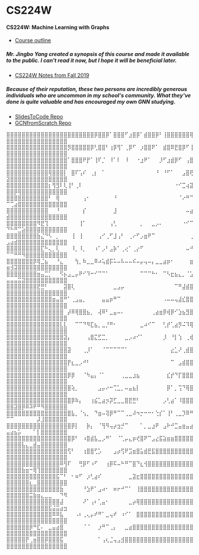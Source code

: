 # CS224W
#### CS224W: Machine Learning with Graphs
- [Course outline](http://snap.stanford.edu/class/cs224w-2021/)

##### Mr. Jingbo Yang created a synopsis of this course and made it available to the public. I can't read it now, but I hope it will be beneficial later.
- [CS224W Notes from Fall 2019](https://jingboyang.github.io/cs224w_notes.html)

##### Because of their reputation, these two persons are incredibly generous individuals who are uncommon in my school's community. What they've done is quite valuable and has encouraged my own *GNN* studying.
- [SlidesToCode Repo](https://github.com/mnslarcher/cs224w-slides-to-code/blob/main/notebooks/02-traditional-methods-for-ml-on-graphs.ipynb)
- [GCNfromScratch Repo](https://github.com/jason2133/CS224W)

⣿⣿⣿⣿⣿⣿⣿⣿⣿⣿⣿⣿⣿⣿⣿⣿⣿⣿⣿⣿⣿⣿⣿⡿⣿⣿⡿⠁⣿⣿⣿⠋⣰⣿⡿⠁⣾⣿⣿⡿⠃⢸⣿⣿⣿⣿⣿⣿⢿⣿⣿⣿⣿⣿⣿⣿⣿⣿⣿⣿⣿⣿⣿⣿⣿
⣿⣿⣿⣿⣿⣿⣿⣿⣿⣿⣿⣿⣿⣿⣿⣿⡻⣿⣿⣿⣿⣿⡿⢃⣿⣿⠃⢰⡿⢻⠁⢀⡿⠋⠀⡰⣿⣿⠟⠁⠀⣾⣿⠿⣟⣿⡿⠋⢸⣿⣿⣿⣿⣿⣿⣿⣿⣿⣿⣿⣿⣿⣿⣿⣿
⣿⣿⣿⣿⣿⣿⣿⣿⣿⣿⣿⣿⣿⣿⣿⣿⠁⣿⣿⣿⠟⡟⠁⢸⠏⡈⠀⠸⠁⠇⠀⠸⠀⠀⠐⣰⠟⠁⠀⠀⡸⠋⣰⣾⡿⠋⠀⢠⣿⣿⣿⣿⣿⣿⣿⣿⣿⣿⣿⣿⣿⣿⣿⣿⣿
⣿⣿⣿⣿⣿⣿⣿⣿⣿⣿⣿⢿⣿⣿⣿⡇⠀⣿⠏⢡⠎⠀⢀⡆⠀⠁⠀⠀⠀⠀⠀⠀⠀⠀⠀⠀⠀⠀⠀⠘⠀⠘⠋⠁⠀⠀⣠⣿⢟⣽⣿⣿⣿⣿⣿⣿⣿⣿⣿⣿⣿⣿⣿⣿⣿
⣿⣿⣿⣿⣿⣿⣿⣿⣿⣿⣿⡆⢻⣻⠇⢇⢸⠃⢀⠇⠀⠀⠀⠀⠀⠀⠀⠀⠀⠀⠀⠀⠀⠀⠀⠀⠀⠀⠀⠀⠀⠀⠀⠀⠐⠊⣉⢴⣽⣿⣿⡿⢿⣿⣿⣿⣿⣿⣿⣿⣿⣿⣿⣿⣿
⣿⣿⣿⣿⣿⣿⣿⣿⣿⣿⣿⠃⠀⢿⠀⠀⠀⠀⠀⠀⢠⠂⠀⠀⠀⠀⠀⠀⠘⠀⠀⠀⠀⠀⠀⠀⠀⠀⠀⠀⠀⠀⠀⠀⠀⠈⠔⠛⠉⠉⢉⣴⣿⣿⣿⣿⣿⣿⣿⣿⣿⣿⣿⣿⣿
⣿⣿⣿⣿⣿⣿⣿⣿⣿⣿⣿⠀⠀⠘⠀⠀⠀⠀⠀⠀⡎⠀⠀⠀⠀⠀⠀⠀⣸⠀⠀⠀⠀⠀⠀⠀⠀⠀⠀⠀⠀⠀⠀⠀⠀⠀⠀⠤⣴⣾⣿⣿⣿⣿⣿⣿⣿⣿⣿⣿⣿⣿⣿⣿⣿
⣿⣿⣿⣿⣿⣿⣿⣿⠻⣟⢹⠀⠀⠀⠀⠀⠀⠀⠀⢸⠁⠀⠀⠀⠀⠀⠀⢠⢃⠀⠀⠀⠀⠀⠀⡀⠀⠀⣀⡠⠄⠀⠀⠀⠀⠀⠐⠊⠉⠙⠓⠛⣉⣵⣿⣿⣿⣿⣿⣿⣿⣿⣿⣿⣿
⣿⣿⣿⣿⣿⣿⣿⣿⣷⣌⠙⠣⠀⡀⠀⠀⠀⢸⠀⢸⠀⠀⠀⠀⢠⠊⢀⠋⣸⢠⠃⠀⢀⠔⠋⡠⣶⠟⠉⠀⠀⠀⠀⠀⠀⠀⠀⠀⢀⣠⣴⣾⣿⣿⣿⣿⣿⣿⣿⣿⣿⣿⣿⣿⣿
⣿⣿⣿⣿⣿⣿⣿⣿⣿⣏⠓⢄⡀⢇⠀⠀⠀⠸⡀⠸⡀⠀⠀⠰⠁⡠⠃⣠⡷⠁⢀⢔⠁⢀⡔⠋⠀⠀⠀⠀⠀⠀⠀⠀⠀⠀⠀⠤⠚⠉⠉⠛⠛⠻⣿⣿⣿⣿⣿⣿⣿⣿⣿⣿⣿
⣿⣿⣿⣿⣿⣿⣿⡿⢿⣈⣦⠀⠀⠘⣄⠀⠀⠀⢳⡀⠷⣀⣀⠿⠴⢥⣾⡯⠥⠤⠧⠤⠤⠮⠤⡤⢤⠤⡄⣀⣀⣴⡶⠂⠀⠀⠀⠀⣶⣶⣺⣽⣿⣿⣿⣿⣿⣿⣿⣿⣿⣿⣿⣿⣿
⣿⣿⣿⣿⣿⣿⣿⣿⣶⣤⣉⡁⠀⠀⠫⡦⣠⣀⡤⠟⠊⠹⠒⠊⠉⠉⠁⠀⠀⠀⠀⠀⠀⠀⠀⠉⠉⠉⠓⠂⠀⠉⠣⣖⣦⣄⡀⠈⣡⣤⣤⣤⣭⣽⣿⣿⣿⣿⣿⣿⣿⣿⣿⣿⣿
⣿⣿⣿⣿⣿⣿⣿⣿⣟⣛⠃⠀⠀⠀⠀⣽⣿⢇⠀⠀⠀⠀⠀⠀⠀⠀⠀⠀⣀⣠⡤⠀⠀⠀⠀⠀⠀⠀⠀⠀⠀⠀⠀⠀⠉⠛⣼⣾⣿⣿⣿⣿⣿⣿⣿⣿⣿⣿⣿⣿⣿⣿⣿⣿⣿
⣿⣿⣿⣿⣿⣿⣿⣿⣿⣿⣿⣿⣶⣤⣿⠛⠁⢀⣠⣤⡀⠀⠀⠀⠀⣤⣤⡶⠛⠉⠀⠀⠀⠀⠀⠀⠀⠀⠀⠀⠀⠠⠤⠤⢤⣼⣎⣿⣿⣿⣿⣿⣿⣿⣿⣿⣿⣿⣿⣿⣿⣿⣿⣿⣿
⣿⣿⣿⣿⣿⣿⣿⣿⣿⣿⣿⣿⣿⣿⣿⠀⡼⠿⢿⣿⣿⣦⡀⠀⢼⠿⠃⣀⣤⠤⠄⠀⠀⠀⠀⠀⠀⠀⢀⣴⣶⡿⢾⡿⠊⣱⣦⣻⣿⣿⣿⣿⣿⣿⣿⣿⣿⣿⣿⣿⣿⣿⣿⣿⣿
⣿⣿⣿⣿⣿⣿⣿⣿⣿⣿⣿⣿⣿⣿⣇⣇⠀⠀⠉⠉⠙⠻⣏⣦⡀⣀⡘⠛⠂⠀⠀⠀⠀⠀⠀⣀⠴⠊⠉⠀⠀⢃⡞⢁⣴⡻⠬⠹⢿⣿⣿⣿⣿⣿⣿⣿⣿⣿⣿⣿⣿⣿⣿⣿⣿
⣿⣿⣿⣿⣿⣿⣿⣿⣿⣿⣿⣿⣿⣿⣿⣽⡄⠀⠀⠀⠀⢠⣿⣍⣋⣉⡀⠀⠀⠀⠀⣀⡠⠴⠊⠁⠀⠀⠀⠀⠀⡸⠀⠘⡇⢱⠀⢀⢾⣿⣿⣿⣿⣿⣿⣿⣿⣿⣿⣿⣿⣿⣿⣿⣿
⣿⣿⣿⣿⣿⣿⣿⣿⣿⣿⣿⣿⣿⣿⣿⣿⣽⠀⠀⠀⢀⡸⠁⠀⠀⠈⠉⠉⠉⠉⠉⠁⠀⠀⠀⠀⠀⠀⠀⠀⠀⠀⠀⣔⣁⠜⢀⣾⣿⣿⣿⣿⣿⣿⣿⣿⣿⣿⣿⣿⣿⣿⣿⣿⣿
⣿⣿⣿⣿⣿⣿⣿⣿⣿⣿⣿⣿⣿⣿⣿⣿⡟⣆⣀⡠⠚⠃⠀⠀⠀⠀⠀⠀⠀⠀⠀⠀⠀⠀⠀⠀⠀⠀⠀⠀⠀⠀⠀⠉⠀⣠⣾⣿⣿⣿⣿⣿⣿⣿⣿⣿⣿⣿⣿⣿⣿⣿⣿⣿⣿
⣿⣿⣿⣿⣿⣿⣿⣿⣿⣿⣿⣿⣿⣿⣿⣿⡿⡿⠀⠀⠈⠳⣤⡄⠈⠁⠀⠀⠀⠀⢀⣀⣀⣰⣦⠀⠀⠀⠀⠀⠀⠀⣎⡞⠙⡏⣿⣿⣿⣿⣿⣿⣿⣿⣿⣿⣿⣿⣿⣿⣿⣿⣿⣿⣿
⣿⣿⣿⣿⣿⣿⣿⣿⣿⣿⣿⣿⣿⣿⣿⣿⣿⢵⡀⠀⠀⠀⠀⠀⣠⡤⠔⠒⢉⣁⡀⠤⣤⣦⡇⠀⠀⠀⠀⠀⠀⠀⡿⠁⡀⢩⠙⢿⣿⣿⣿⣿⣿⣿⣿⣿⣿⣿⣿⣿⣿⣿⣿⣿⣿
⣿⣿⣿⣿⣿⣿⣿⣿⣿⣿⣿⣿⣿⣿⣿⣿⣿⡿⠷⡄⠀⠀⢰⣮⣁⣴⡲⡽⣋⣀⣀⣿⣟⣛⠃⠀⠀⠀⠀⠀⠀⡠⢃⣴⠁⠸⣿⣿⣿⣿⣿⣽⣿⡿⠿⠽⠟⠛⠻⣿⣿⣿⣿⣿⣿
⣿⣿⣿⣿⣿⣿⣿⣿⣿⣿⣿⣿⣿⣿⣿⣿⣿⣧⡀⠈⢢⡀⠀⠙⣶⠤⢽⡿⠛⠉⠉⢀⣀⠼⠲⡒⠒⠒⠂⢑⡎⠁⢸⠃⢀⣀⡹⠿⠛⠉⠉⠀⠀⠀⠀⠀⠀⡼⣸⣿⣿⣿⣿⣿⣿
⣿⣿⣿⣿⣿⣿⣿⣿⣿⣿⣿⣿⣿⣿⣿⣿⣿⡿⡇⠀⠀⡷⡄⠀⠈⢻⠻⢤⡴⣲⡚⠉⠀⠀⠀⠁⡀⣀⣰⠟⠀⣠⠗⠚⣉⣤⣶⣤⣴⣤⣴⣦⡥⠀⠀⠀⠁⡇⣿⣿⣿⣿⣿⣿⣿
⣿⣿⣿⣿⣿⣿⣿⣿⣿⣿⣿⣿⣿⣿⣿⣿⣿⡿⠃⠀⠰⣿⣾⣧⣀⡠⠛⠁⠀⠈⢁⡤⣄⡶⢞⣿⠟⠉⣠⣔⣯⣵⣶⣶⣿⣿⣿⣿⣿⣿⣿⣿⣿⣧⣄⣀⣾⣤⣿⣿⣿⣿⣿⣿⣿
⣿⣿⣿⣿⣿⣿⣿⣿⣿⣿⣿⣿⣿⣿⣿⣿⢫⠃⠀⠀⢰⣿⣿⢋⡡⠀⠀⠀⣠⡴⢫⠟⣩⣶⣿⣥⣾⣟⣯⣿⣿⣿⣿⣿⣿⣿⣿⣿⣿⣿⣿⣿⣿⣿⣿⣿⣿⣿⣿⣿⣿⣿⣿⣿⣿
⣿⣿⣿⣿⣿⣿⣿⣿⣿⣿⣿⣿⣿⣿⠿⢻⠏⠀⠀⢛⡿⠋⠰⠋⠀⠀⢰⡿⠯⠤⠓⠛⠉⣿⠙⣆⢺⣿⣿⣿⣿⣿⣿⣿⣿⣿⣿⣿⣿⣿⣿⣿⣿⣷⣶⠒⢿⢹⣿⣿⣿⣿⣿⣿⣿
⣿⣿⣿⣿⣿⣿⣿⣿⣿⣿⣿⣿⣿⣯⠉⠃⠀⠂⠶⠋⠀⡰⢃⣴⠎⠀⠀⠀⠀⠀⠀⠀⣀⣽⣖⣿⣿⣿⣿⣿⣿⣿⣿⣿⣿⣿⣿⣿⣿⣿⣿⣿⣿⣿⣿⣆⣀⣿⣿⣿⣿⣿⣿⣿⣿
⣿⣿⣿⣿⣿⣿⣿⣿⣿⣿⣿⣿⣿⣿⣷⠀⠀⠀⠀⠀⠘⣱⠟⠁⣠⠴⠂⠀⠶⠖⠚⠉⠁⠀⢸⣿⣿⣿⣿⣿⣿⣿⣿⣿⣿⣿⣿⣿⣿⣿⣿⣿⣿⣿⣿⣭⣷⣶⣄⣀⣀⠀⠀⠙⠻
⣿⣿⣿⣿⣿⣿⣿⣿⣿⣿⣿⣿⣿⣿⣼⠀⠀⠀⠀⠀⠜⠁⢠⠆⢁⣤⠂⠀⠀⠀⠀⠀⣀⡴⢿⣿⣿⣿⣿⣿⣿⣿⣿⣿⣿⣿⣿⣿⣿⣿⣿⣿⣿⣿⣿⣿⣿⣿⣿⣿⣯⣬⣭⣴⣲
⣿⣿⣿⣿⣿⣿⣿⣿⣿⣿⣿⣿⠿⠿⣧⠀⠀⠀⠠⠆⢀⢄⡤⠞⠛⠁⣀⢤⠞⠀⠰⠊⠁⠀⣿⣿⣿⣿⣿⣿⣿⣿⣿⣿⣿⣿⣿⣿⣿⣿⣿⣿⣿⣿⣿⣿⣿⣿⣿⣿⣿⣿⣿⣿⣿
⣿⣿⣿⣿⣿⣿⡿⠛⣏⠄⠀⣀⣤⣴⣿⠀⠀⠀⠀⠀⠈⠈⠀⠀⡰⠛⠉⢀⡄⠀⠀⣀⣴⣿⣿⣿⣿⣿⣿⣿⣿⣿⣿⣿⣿⣿⣿⣿⣿⣿⣿⣿⣿⣿⣿⣿⣿⣿⣿⣿⣿⣿⣿⣿⣿
⣿⣿⣿⣿⣿⡟⢀⣶⣿⣿⡿⣿⣿⣿⣯⠀⠀⠀⠀⠀⠀⠀⠀⠀⠁⢠⢆⣈⢤⣠⣺⣿⣿⣿⣿⣿⣿⣿⣿⣿⣿⣿⣿⣿⣿⣿⣿⣿⣿⣿⣿⣿⣿⣿⣿⣿⣿⣿⣿⣿⣿⣿⣿⣿⣿
